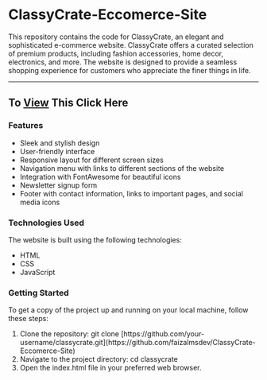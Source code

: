 # ClassyCrate-Eccomerce-Site
This repository contains the code for ClassyCrate, an elegant and sophisticated e-commerce website. ClassyCrate offers a curated selection of premium products, including fashion accessories, home decor, electronics, and more. The website is designed to provide a seamless shopping experience for customers who appreciate the finer things in life.<br>
<hr>
<h2>To <a href="https://faizalmsdev.github.io/ClassyCrate-Eccomerce-Site/">View</a> This Click Here</h2>
<h3>Features</h3>
<ul>
  <li>Sleek and stylish design</li>
  <li>User-friendly interface</li>
  <li>Responsive layout for different screen sizes</li>
  <li>Navigation menu with links to different sections of the website</li>
  <li>Integration with FontAwesome for beautiful icons</li>
  <li>Newsletter signup form</li>
  <li>Footer with contact information, links to important pages, and social media icons</li>
</ul>
<h3>Technologies Used</h3>
<p>The website is built using the following technologies:</p>
<ul>
  <li>HTML</li>
  <li>CSS</li>
  <li>JavaScript</li>
</ul>

<h3>Getting Started</h3>
<p>To get a copy of the project up and running on your local machine, follow these steps:</p>
<ol>
  <li>Clone the repository: git clone [https://github.com/your-username/classycrate.git](https://github.com/faizalmsdev/ClassyCrate-Eccomerce-Site)</li>
  <li>Navigate to the project directory: cd classycrate</li>
  <li>Open the index.html file in your preferred web browser.</li>
</ol>
